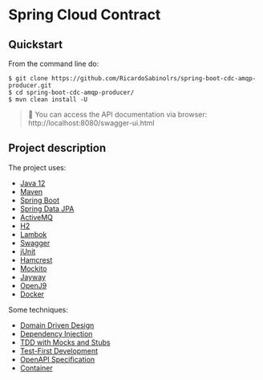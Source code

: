 # Spring Cloud Contract

## Quickstart

 From the command line do:
```shell
$ git clone https://github.com/RicardoSabinolrs/spring-boot-cdc-amqp-producer.git
$ cd spring-boot-cdc-amqp-producer/
$ mvn clean install -U
```
> :dart: You can access the API documentation via browser: http://localhost:8080/swagger-ui.html

## Project description

The project uses:

- [Java 12](https://www.oracle.com/technetwork/java/javase/downloads/jdk11-downloads-5066655.html)
- [Maven](https://github.com/apache/maven)
- [Spring Boot](http://github.com/spring-projects/spring-boot)
- [Spring Data JPA](https://github.com/spring-projects/spring-data-jpa)
- [ActiveMQ](https://github.com/apache/activemq)
- [H2](https://github.com/h2database/h2database)
- [Lambok](https://github.com/rzwitserloot/lombok)
- [Swagger](https://github.com/swagger-api)
- [jUnit](https://github.com/junit-team/junit5)
- [Hamcrest](https://github.com/hamcrest/JavaHamcrest)
- [Mockito](https://github.com/mockito/mockito)
- [Jayway](https://github.com/json-path)
- [OpenJ9](https://github.com/eclipse/openj9)
- [Docker](https://docs.docker.com/engine/reference/builder/)

Some techniques:
- [Domain Driven Design](https://en.wikipedia.org/wiki/Domain-driven_design)
- [Dependency Injection](https://en.wikipedia.org/wiki/Dependency_injection)
- [TDD with Mocks and Stubs](https://en.wikipedia.org/wiki/Test-driven_development)
- [Test-First Development](https://pt.wikipedia.org/wiki/Test_Driven_Development)
- [OpenAPI Specification](https://swagger.io/specification/)
- [Container](https://www.docker.com/resources/what-container)
